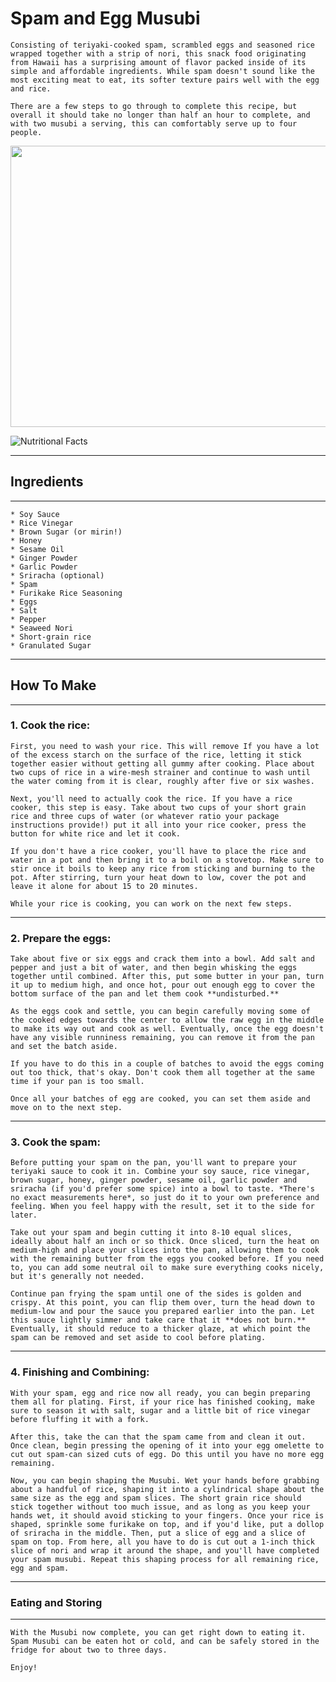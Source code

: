 <!-- Headings -->
# Spam and Egg Musubi

    Consisting of teriyaki-cooked spam, scrambled eggs and seasoned rice wrapped together with a strip of nori, this snack food originating from Hawaii has a surprising amount of flavor packed inside of its simple and affordable ingredients. While spam doesn't sound like the most exciting meat to eat, its softer texture pairs well with the egg and rice. 

    There are a few steps to go through to complete this recipe, but overall it should take no longer than half an hour to complete, and with two musubi a serving, this can comfortably serve up to four people.

<img src="https://www.siftandsimmer.com/wp-content/uploads/2022/04/spam-musubi-featured.jpg" alt="" width=650 height=450>

![Nutritional Facts](/3695/recipe%20assignment/nutrition.PNG)

---

## Ingredients
---
    * Soy Sauce
    * Rice Vinegar
    * Brown Sugar (or mirin!)
    * Honey
    * Sesame Oil
    * Ginger Powder
    * Garlic Powder
    * Sriracha (optional)
    * Spam 
    * Furikake Rice Seasoning
    * Eggs
    * Salt
    * Pepper
    * Seaweed Nori
    * Short-grain rice
    * Granulated Sugar
---
## How To Make
---

### 1. **Cook the rice**:
    First, you need to wash your rice. This will remove If you have a lot of the excess starch on the surface of the rice, letting it stick together easier without getting all gummy after cooking. Place about two cups of rice in a wire-mesh strainer and continue to wash until the water coming from it is clear, roughly after five or six washes.

    Next, you'll need to actually cook the rice. If you have a rice cooker, this step is easy. Take about two cups of your short grain rice and three cups of water (or whatever ratio your package instructions provide!) put it all into your rice cooker, press the button for white rice and let it cook.

    If you don't have a rice cooker, you'll have to place the rice and water in a pot and then bring it to a boil on a stovetop. Make sure to stir once it boils to keep any rice from sticking and burning to the pot. After stirring, turn your heat down to low, cover the pot and leave it alone for about 15 to 20 minutes.

    While your rice is cooking, you can work on the next few steps.

---

### 2. **Prepare the eggs:**
    Take about five or six eggs and crack them into a bowl. Add salt and pepper and just a bit of water, and then begin whisking the eggs together until combined. After this, put some butter in your pan, turn it up to medium high, and once hot, pour out enough egg to cover the bottom surface of the pan and let them cook **undisturbed.**

    As the eggs cook and settle, you can begin carefully moving some of the cooked edges towards the center to allow the raw egg in the middle to make its way out and cook as well. Eventually, once the egg doesn't have any visible runniness remaining, you can remove it from the pan and set the batch aside. 

    If you have to do this in a couple of batches to avoid the eggs coming out too thick, that's okay. Don't cook them all together at the same time if your pan is too small.

    Once all your batches of egg are cooked, you can set them aside and move on to the next step.

---

### 3. **Cook the spam**:
    Before putting your spam on the pan, you'll want to prepare your teriyaki sauce to cook it in. Combine your soy sauce, rice vinegar, brown sugar, honey, ginger powder, sesame oil, garlic powder and sriracha (if you'd prefer some spice) into a bowl to taste. *There's no exact measurements here*, so just do it to your own preference and feeling. When you feel happy with the result, set it to the side for later.

    Take out your spam and begin cutting it into 8-10 equal slices, ideally about half an inch or so thick. Once sliced, turn the heat on medium-high and place your slices into the pan, allowing them to cook with the remaining butter from the eggs you cooked before. If you need to, you can add some neutral oil to make sure everything cooks nicely, but it's generally not needed.

    Continue pan frying the spam until one of the sides is golden and crispy. At this point, you can flip them over, turn the head down to medium-low and pour the sauce you prepared earlier into the pan. Let this sauce lightly simmer and take care that it **does not burn.** Eventually, it should reduce to a thicker glaze, at which point the spam can be removed and set aside to cool before plating.

---

### 4. **Finishing and Combining**:
    With your spam, egg and rice now all ready, you can begin preparing them all for plating. First, if your rice has finished cooking, make sure to season it with salt, sugar and a little bit of rice vinegar before fluffing it with a fork.

    After this, take the can that the spam came from and clean it out. Once clean, begin pressing the opening of it into your egg omelette to cut out spam-can sized cuts of egg. Do this until you have no more egg remaining.

    Now, you can begin shaping the Musubi. Wet your hands before grabbing about a handful of rice, shaping it into a cylindrical shape about the same size as the egg and spam slices. The short grain rice should stick together without too much issue, and as long as you keep your hands wet, it should avoid sticking to your fingers. Once your rice is shaped, sprinkle some furikake on top, and if you'd like, put a dollop of sriracha in the middle. Then, put a slice of egg and a slice of spam on top. From here, all you have to do is cut out a 1-inch thick slice of nori and wrap it around the shape, and you'll have completed your spam musubi. Repeat this shaping process for all remaining rice, egg and spam.

---
### Eating and Storing
---
    With the Musubi now complete, you can get right down to eating it. Spam Musubi can be eaten hot or cold, and can be safely stored in the fridge for about two to three days. 

    Enjoy!